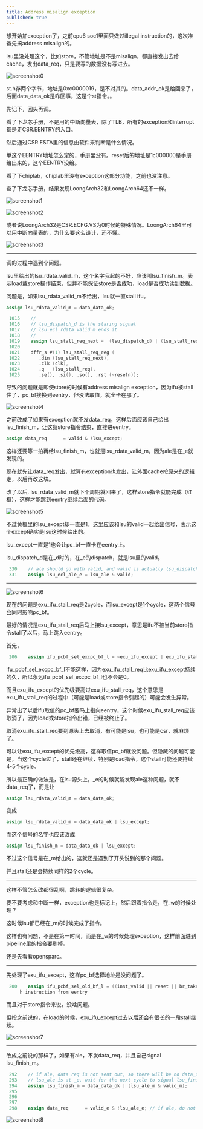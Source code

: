 ```yaml
---
title: Address misalign exception
published: true
---
```


想开始加exception了，之前cpu6 soc1里面只做过illegal instruction的，这次准备先搞address misalign的。

lsu里没处理这个，比如store，不管地址是不是misalign，都直接发出去给cache，发出data_req，只是要写的数据没有写进去。

![screenshot0](https://github.com/whensungoesdown/whensungoesdown.github.io/raw/main/_posts/2023-01-14-0.png)

st.h存两个字节，地址是0xc0000019，是不对其的。data_addr_ok是给回来了，后面data_data_ok是咋回事，这是个st指令。。

先记下，回头再调。


看了下龙芯手册，不是用的中断向量表，除了TLB，所有的exception和interrupt都是走CSR.EENTRY的入口。

然后通过CSR.ESTA里的信息由软件来判断是什么情况。

单这个EENTRY地址怎么定的，手册里没有。reset后的地址是1c000000是手册给出来的，这个EENTRY没给。

看了下chiplab，chiplab里没有exception这部分功能，之前也没注意。

查了下龙芯手册，结果发现LoongArch32和LoongArch64还不一样。


![screenshot1](https://github.com/whensungoesdown/whensungoesdown.github.io/raw/main/_posts/2023-01-14-1.png)

![screenshot2](https://github.com/whensungoesdown/whensungoesdown.github.io/raw/main/_posts/2023-01-14-2.png)

或者说LoongArch32是CSR.ECFG.VS为0时候的特殊情况。LoongArch64里可以用中断向量表的，为什么要这么设计，还不懂。

![screenshot3](https://github.com/whensungoesdown/whensungoesdown.github.io/raw/main/_posts/2023-01-14-3.png)


--------------------------------------------------

调的过程中遇到个问题。

lsu里给出的lsu_rdata_valid_m，这个名字我起的不好，应该叫lsu_finish_m。表示load或store操作结束，但并不能保证store是否成功，load是否成功读到数据。

问题是，如果lsu_rdata_valid_m不给出，lsu就一直stall ifu。

`````verilog
assign lsu_rdata_valid_m = data_data_ok;
`````

`````verilog
 1015    //                                                                                                                                       
 1016    // lsu_dispatch_d is the staring signal                                                                                                  
 1017    // lsu_ecl_rdata_valid_m ends it                                                                                                         
 1018    //                                                                                                                                       
 1019    assign lsu_stall_req_next =  (lsu_dispatch_d) | (lsu_stall_req & ~lsu_ecl_rdata_valid_m);                                                
 1020                                                                                                                                             
 1021    dffr_s #(1) lsu_stall_req_reg (                                                                                                          
 1022       .din (lsu_stall_req_next),                                                                                                            
 1023       .clk (clk),                                                                                                                           
 1024       .q   (lsu_stall_req),                                                                                                                 
 1025       .se(), .si(), .so(), .rst (~resetn));
`````

导致的问题就是即使store的时候有address misalign exception，因为ifu被stall住了，pc_bf接换到eentry，但没法取值，就全卡在那了。


![screenshot4](https://github.com/whensungoesdown/whensungoesdown.github.io/raw/main/_posts/2023-01-14-4.png)


之前改成了如果有exception就不发data_req，这样后面应该自己给出lsu_finish_m，让这条store指令结束，直接进eentry。

`````verilog
assign data_req      = valid & !lsu_except; 
`````

这样还要等一拍再给lsu_finish_m，也就是lsu_rdata_valid_m，因为ale是在_e就发现的。

现在就先让data_req发出，就算有exception也发出，让外面cache按原来的逻辑走，以后再改这块。


改了以后, lsu_rdata_valid_m就下个周期就回来了，这样store指令就能完成（红框），这样才能跳到eentry继续后面的代码。

![screenshot5](https://github.com/whensungoesdown/whensungoesdown.github.io/raw/main/_posts/2023-01-14-5.png)

不过黄框里的lsu_except却一直是1，这里应该和lsu的valid一起给出信号，表示这个except确实是lsu这时候给出的。

lsu_except一直是1也会让pc_bf一直卡在eentry上。

lsu_dispatch_d是在_d时的，在_e的dispatch，就是lsu里的valid。

`````verilog
 330    // ale should go with valid, and valid is actually lsu_dispatch_e, only last one cycle                                                    
 331    assign lsu_ecl_ale_e = lsu_ale & valid;
`````


------------------------------------------

![screenshot6](https://github.com/whensungoesdown/whensungoesdown.github.io/raw/main/_posts/2023-01-14-6.png)

现在的问题是exu_ifu_stall_req是2cycle，而lsu_except是1个cycle，这两个信号会同时影响pc_bf。

最好的情况是exu_ifu_stall_req后马上接lsu_except，意思是ifu不被当前store指令stall了以后，马上跳入eentry。

首先，

`````verilog
 206    assign ifu_pcbf_sel_excpc_bf_l = ~exu_ifu_except | exu_ifu_stall_req; 
`````

ifu_pcbf_sel_excpc_bf_l不能这样，因为exu_ifu_stall_req比exu_ifu_except持续的久，所以永远ifu_pcbf_sel_excpc_bf_l也不会是0。

而且exu_ifu_except的优先级要高过exu_ifu_stall_req，这个意思是exu_ifu_stall_req的过程中（可能是load或store指令引起的）可能会发生异常。

异常出了以后ifu取值的pc_bf要马上指向eentry，这个时候exu_ifu_stall_req应该取消了，因为load或store指令出错，已经被终止了。

取消exu_ifu_stall_req要到源头上去取消，有可能是lsu，也可能是csr，就麻烦了。

可以让exu_ifu_except的优先级高，这样取值pc_bf就没问题。但隐藏的问题可能是，当这个cycle过了，stall还在继续，特别是load指令，这个stall可能还要持续4-5个cycle。

所以最正确的做法是，在lsu源头上，_e的时候就能发现ale这种问题，就不data_req了，而是让

`````verilog
assign lsu_rdata_valid_m = data_data_ok;
`````

变成

`````verilog
assign lsu_rdata_valid_m = data_data_ok | lsu_except;
`````

而这个信号的名字也应该改成


`````verilog
assign lsu_finish_m = data_data_ok | lsu_except;
`````

不过这个信号是在_m给出的，这就还是遇到了开头说到的那个问题。

并且stall还是会持续同样的2个cycle。



-----------------------------------------

这样不管怎么改都很乱啊，跳转的逻辑很复杂。

要不要考虑和中断一样，exception也是标记上，然后跟着指令走，在_w的时候处理？

这时候lsu都已经在_m的时候完成了指令。

这样也有问题，不是在第一时间，而是在_w的时候处理exception，这样前面进到pipeline里的指令要刷掉。

还是先看看opensparc。


------------------------------------------------

先处理了exu_ifu_except，这样pc_bf选择地址是没问题了。

`````verilog
 200    assign ifu_pcbf_sel_old_bf_l = ((inst_valid || reset || br_taken) & (~exu_ifu_stall_req)) | exu_ifu_except; // exception need ifu to fetc\
     h instruction from eentry    
`````

而且对于store指令来说，没啥问题。


但按之前说的，在load的时候，exu_ifu_except过去以后还会有很长的一段stall继续。


![screenshot7](https://github.com/whensungoesdown/whensungoesdown.github.io/raw/main/_posts/2023-01-14-7.png)


-----------------------------------------

改成之前说的那样了，如果有ale，不发data_req，并且自己signal lsu_finish_m。

`````verilog
 292    // if ale, data req is not sent out, so there will be no data_data_ok back                                                                
 293    // lsu_ale is at _e, wait for the next cycle to signal lsu_finish_m                                                                       
 294    assign lsu_finish_m = data_data_ok | (lsu_ale_m & valid_m);                                                                               
 295                                                                                                                                              
 296                                                                                                                                              
 297                                                                                                                                              
 298    assign data_req      = valid_e & !lsu_ale_e; // if ale, do not send out data req 
`````

![screenshot8](https://github.com/whensungoesdown/whensungoesdown.github.io/raw/main/_posts/2023-01-14-8.png)
